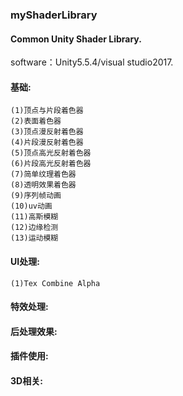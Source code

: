 ### myShaderLibrary
#### Common Unity Shader Library.

software：Unity5.5.4/visual studio2017.

#### 基础:
    (1)顶点与片段着色器
    (2)表面着色器
    (3)顶点漫反射着色器
    (4)片段漫反射着色器
    (5)顶点高光反射着色器
    (6)片段高光反射着色器
    (7)简单纹理着色器
    (8)透明效果着色器
    (9)序列帧动画
    (10)uv动画
    (11)高斯模糊
    (12)边缘检测
    (13)运动模糊
	
#### UI处理:
    (1)Tex Combine Alpha

#### 特效处理:

#### 后处理效果:

#### 插件使用:

#### 3D相关:
